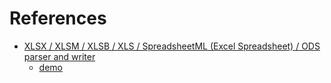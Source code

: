 

# References

+ [XLSX / XLSM / XLSB / XLS / SpreadsheetML (Excel Spreadsheet) / ODS parser and writer](https://github.com/SheetJS/js-xlsx)
  + [demo](http://oss.sheetjs.com/js-xlsx/)
